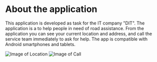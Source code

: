 # About the application

This application is developed as task for the IT company "DIT".
The application is a to help people in need of road assistance.
From the application you can see your current location and address, and call the service team immediately to ask for help.
The app is compatible with Android smartphones and tablets. 

![Image of Location](https://lh3.googleusercontent.com/ZxYS8_0mSv7ohxbw7EcUvRLVOuY6HeXSQfqjHN1FH2j8cGNOyBj0Y_NZur_p7sozauiB=w1536-h754-rw)
![Image of Call](https://lh3.googleusercontent.com/U135jYcfXx7uvgASDBKmYM92BEsJFLTQpIy5X0I6NuEyJvboJagPyGKyKAhDRqs6cg=w1536-h754-rw)
